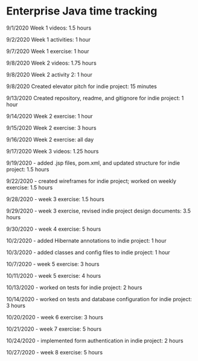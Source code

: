 # Enterprise Java time tracking

9/1/2020 Week 1 videos: 1.5 hours

9/2/2020 Week 1 activities: 1 hour

9/7/2020 Week 1 exercise: 1 hour

9/8/2020 Week 2 videos: 1.75 hours

9/8/2020 Week 2 activity 2: 1 hour

9/8/2020 Created elevator pitch for indie project: 15 minutes

9/13/2020 Created repository, readme, and gitignore for indie project: 1 hour

9/14/2020 Week 2 exercise: 1 hour

9/15/2020 Week 2 exercise: 3 hours

9/16/2020 Week 2 exercise: all day

9/17/2020 Week 3 videos: 1.25 hours

9/19/2020 - added .jsp files, pom.xml, and updated structure for indie project: 1.5 hours

9/22/2020 - created wireframes for indie project; worked on weekly exercise: 1.5 hours

9/28/2020 - week 3 exercise: 1.5 hours

9/29/2020 - week 3 exercise, revised indie project design documents: 3.5 hours

9/30/2020 - week 4 exercise: 5 hours

10/2/2020 - added Hibernate annotations to indie project: 1 hour

10/3/2020 - added classes and config files to indie project: 1 hour

10/7/2020 - week 5 exercise: 3 hours

10/11/2020 - week 5 exercise: 4 hours

10/13/2020 - worked on tests for indie project: 2 hours

10/14/2020 - worked on tests and database configuration for indie project: 3 hours

10/20/2020 - week 6 exercise: 3 hours

10/21/2020 - week 7 exercise: 5 hours

10/24/2020 - implemented form authentication in indie project: 2 hours

10/27/2020 - week 8 exercise: 5 hours
